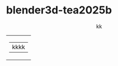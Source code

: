 # blender3d-tea2025b

<div align="center">
kk
</div>

<div align="center">
<table>
  <tr>
    <td>
<table>
  <tr>
    <td>kkkk
    </td>
  </tr>
      </table>
    </td>
  </tr>
  </table>
  </div>
  
